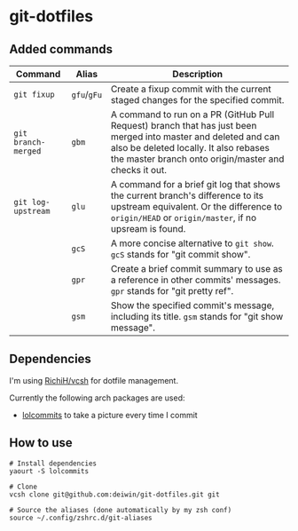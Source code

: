 # git-dotfiles

## Added commands

| Command             | Alias       | Description                                         |
|---------------------|-------------|-----------------------------------------------------|
| `git fixup`         | `gfu`/`gFu` | Create a fixup commit with the current staged changes for the specified commit. |
| `git branch-merged` | `gbm`       | A command to run on a PR (GitHub Pull Request) branch that has just been merged into master and deleted and can also be deleted locally. It also rebases the master branch onto origin/master and checks it out. |
| `git log-upstream`  | `glu`       | A command for a brief git log that shows the current branch's difference to its upstream equivalent. Or the difference to `origin/HEAD` or `origin/master`, if no upsream is found.  |
|                     | `gcS`       | A more concise alternative to `git show`. `gcS` stands for "git commit show". |
|                     | `gpr`       | Create a brief commit summary to use as a reference in other commits' messages. `gpr` stands for "git pretty ref". |
|                     | `gsm`       | Show the specified commit's message, including its title. `gsm` stands for "git show message". |

## Dependencies
I'm using [RichiH/vcsh](https://github.com/RichiH/vcsh) for dotfile management.

Currently the following arch packages are used:
- [lolcommits](https://aur.archlinux.org/packages/lolcommits/) to take a picture every time I commit

## How to use
```
# Install dependencies
yaourt -S lolcommits

# Clone
vcsh clone git@github.com:deiwin/git-dotfiles.git git

# Source the aliases (done automatically by my zsh conf)
source ~/.config/zshrc.d/git-aliases
```

